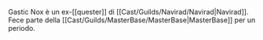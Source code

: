 Gastic Nox è un ex-[[quester]] di [[Cast/Guilds/Navirad/Navirad|Navirad]]. Fece parte della [[Cast/Guilds/MasterBase/MasterBase|MasterBase]] per un periodo.